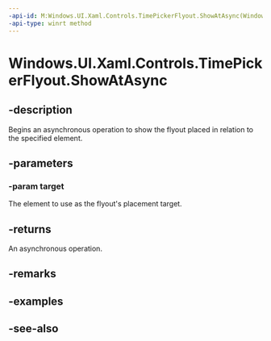 ```yaml
---
-api-id: M:Windows.UI.Xaml.Controls.TimePickerFlyout.ShowAtAsync(Windows.UI.Xaml.FrameworkElement)
-api-type: winrt method
---
```


<!-- Method syntax
public Windows.Foundation.IAsyncOperation<Windows.Foundation.IReference<Windows.Foundation.TimeSpan>> ShowAtAsync(Windows.UI.Xaml.FrameworkElement target)
-->

# Windows.UI.Xaml.Controls.TimePickerFlyout.ShowAtAsync

## -description
Begins an asynchronous operation to show the flyout placed in relation to the specified element.



## -parameters
### -param target
The element to use as the flyout's placement target.

## -returns
An asynchronous operation.

## -remarks

## -examples

## -see-also
